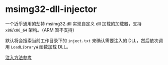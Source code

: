 # msimg32-dll-injector

一个近乎通用的劫持 msimg32.dll 实现自定义 dll 加载的加载器，支持 `x86`/`x86_64` 架构。（ARM 暂不支持）

默认将会搜索当前工作目录下的 `inject.txt` 来确认需要注入的 DLL，然后依次调用 `LoadLibraryW` 函数加载 DLL。

[注入方法参考](https://www.pediy.com/kssd/pediy12/131397.html)
